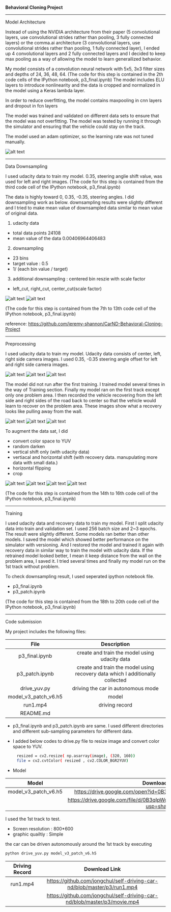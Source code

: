 **Behavioral Cloning Project**

[//]: # (Image References)

[image1]: ./examples/model.png "Model Visualization"
[image2]: ./examples/placeholder.png "Grayscaling"
[image3]: ./examples/recovery1.jpg "Recovery Image"
[image4]: ./examples/recovery2.jpg "Recovery Image"
[image5]: ./examples/recovery3.jpg "Recovery Image"

[image6]: ./examples/udacity1.jpg "Recovery Image"
[image7]: ./examples/udacity2.jpg "Recovery Image"
[image8]: ./examples/udacity3.jpg "Recovery Image"

[image9]: ./examples/raw.jpg "Recovery Image"
[image10]: ./examples/yuv.jpg "Recovery Image"
[image11]: ./examples/flip.jpg "Recovery Image"
[image12]: ./examples/final.jpg "Recovery Image"


[image13]: ./examples/subsample1.png "Recovery Image"
[image14]: ./examples/subsample2.png "Recovery Image"





---

Model Architecture

Instead of using the NVIDIA architecture from their paper (5 convolutional layers, use convolutional strides rather than pooling, 3 fully connected layers) or the comma.ai architecture (3 convolutional layers, use convolutional strides rather than pooling, 1 fully connected layer), I ended up 4 convolutional layers and 2 fully connected layers and I decided to keep max pooling as a way of allowing the model to learn generailized behavior.


My model consists of a convolution neural network with 5x5, 3x3 filter sizes and depths of 24, 36, 48, 64. 
(The code for this step is contained in the 2th code cells of the IPython notebook, p3_final.ipynb) 
The model includes ELU layers to introduce nonlinearity and the data is cropped and normalized in the model using a Keras lambda layer. 

In order to reduce overfitting, the model contains maxpooling in cnn layers and dropout in fcn layers  

The model was trained and validated on different data sets to ensure that the model was not overfitting. The model was tested by running it through the simulator and ensuring that the vehicle could stay on the track.

The model used an adam optimizer, so the learning rate was not tuned manually.

![alt text][image1]

---
Data Downsampling

I used udacity data to train my model. 0.35, steering anglie shift value, was used for left and right images. 
(The code for this step is contained from the third code cell of the IPython notebook, p3_final.ipynb) 


The data is highly toward 0, 0.35, -0.35, steering angles. I did downsampling work as below. 
downsampling results were slightly different and I tried to make mean value of downsampled data similar to mean value of original data.


1. udacity data
- total data points 24108 
- mean value of the data 0.00406964406483 

2. downsampling
- 23 bins 
- target value : 0.5
- 1/ (each bin value / target)

3. additional downsampling : centered bin reszie with scale factor 
-  left_cut, right_cut, center_cut(scale factor)


![alt text][image13]
![alt text][image14]

(The code for this step is contained from the 7th to 13th  code cell of the IPython notebook, p3_final.ipynb) 

reference:
https://github.com/jeremy-shannon/CarND-Behavioral-Cloning-Project

---
Preprocessing

I used udacity data to train my model. Udacity data consists of center, left, right side camera images. 
I used 0.35, -0.35 steering angle offset for left and right side camera images.


![alt text][image6]
![alt text][image7]
![alt text][image8]


The model did not run after the first training. I trained model several times in the way of Training section. Finally my model ran on the first track except only one problem area. I then recorded the vehicle recovering from the left side and right sides of the road back to center so that the vehicle would learn to recover on the problem area. These images show what a recovery looks like pulling away from the wall. 

![alt text][image3]
![alt text][image4]
![alt text][image5]


To augment the data sat, I did
- convert color space to YUV
- random darken
- vertical shift only (with udacity data)
- vertiacal and horizontal shift (with recovery data. manupulating more data with small data.)
- horizontal flipping
- crop


![alt text][image9]
![alt text][image10]
![alt text][image11]
![alt text][image12]


(The code for this step is contained from the 14th to 16th code cell of the IPython notebook, p3_final.ipynb)

---
Training 

I used udacity data and recovery data to train my model. First I split udacity data into train and validation set. I used 256 batch size and 2~3 epochs. The result were slightly  different. Some models ran better than other models. I saved the model which showed better performance on the simulator with versioning. And I restored the model and trained it again with recovery data in similar way to train the model with udacity data. If the retrained model looked better, I mean it keep distance from the wall on the problem area, I saved it. I tried several times and finally my model run on the 1st track without problem. 

To check downsampling result, I used seperated ipython notebook file. 

- p3_final.ipynb 
- p3_patch.ipynb

(The code for this step is contained from the 18th to 20th code cell of the IPython notebook, p3_final.ipynb)

---
Code submission

My project includes the following files:

| File         				|     Description	        					  					  								| 
|:-------------------------:|:-------------------------------------------------------------------------------------------------:| 
| p3_final.ipynb   			| create and train the model using udacity data   													| 
| p3_patch.ipynb    	 	| create and train the model using recovery data which I additionally collected 					|
| drive_yuv.py				| driving the car in autonomous mode																|
  model_v3_patch_v6.h5		| model																								|
| run1.mp4					| driving record																					|
| README.md	 	 	  	| 																									|


* p3_final.ipynb and p3_patch.ipynb are same. I used different directories and different sub-sampling parameters for different data.

* I added below codes to drive.py file to resize image and convert color space to YUV.
```sh                                                     
     resized = cv2.resize( np.asarray(image), (320, 160))
     file = cv2.cvtColor( resized , cv2.COLOR_BGR2YUV)
```

* Model
  
| Model        				|     Download Link	        					  					  										| 
|:-------------------------:|:-------------------------------------------------------------------------------------------------:| 
| model_v3_patch_v6.h5    	| https://drive.google.com/open?id=0B3qIpWd3o2CxeDdxaDlzTHBhOHM										| 
|     	 					| https://drive.google.com/file/d/0B3qIpWd3o2CxcmZWTVNvOW9KS28/view?usp=sharing 					|
  

I used the 1st track to test.
  - Screen resolution : 800*600  
  - graphic quailtiy : Simple

the car can be driven autonomously around the 1st track by executing 
```sh
python drive_yuv.py model_v3_patch_v6.h5
```

| Driving Record       		|     Download Link 	        	  					  											| 
|:-------------------------:|:-------------------------------------------------------------------------------------------------:| 
| run1.mp4      			| https://github.com/jongchul/self-driving-car-nd/blob/master/p3/run1.mp4							| 
|     	 					| https://github.com/jongchul/self-driving-car-nd/blob/master/p3/movie.mp4 							|







